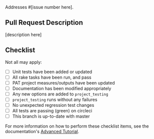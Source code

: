 Addresses #[issue number here].

## Pull Request Description

[description here]

## Checklist

Not all may apply:

- [ ] Unit tests have been added or updated
- [ ] All rake tasks have been run, and pass
- [ ] PAT project measures/outputs have been updated
- [ ] Documentation has been modified appropriately
- [ ] Any new options are added to `project_testing`
- [ ] `project_testing` runs without any failures
- [ ] No unexpected regression test changes
- [ ] All tests are passing (green) on circleci
- [ ] This branch is up-to-date with master

For more information on how to perform these checklist items, see the documentation's [Advanced Tutorial](https://resstock.readthedocs.io/en/latest/advanced_tutorial/index.html).